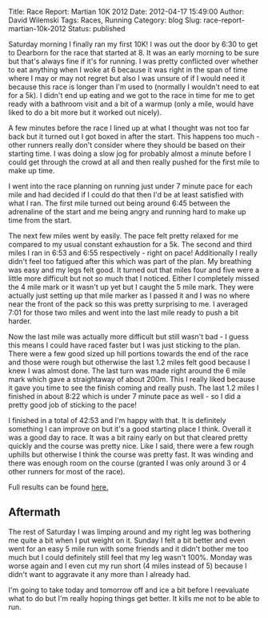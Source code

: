 Title: Race Report: Martian 10K 2012
Date: 2012-04-17 15:49:00
Author: David Wilemski
Tags: Races, Running
Category: blog
Slug: race-report-martian-10k-2012
Status: published

Saturday morning I finally ran my first 10K\! I was out the door by 6:30
to get to Dearborn for the race that started at 8. It was an early
morning to be sure but that's always fine if it's for running. I was
pretty conflicted over whether to eat anything when I woke at 6 because
it was right in the span of time where I may or may not regret but also
I was unsure of if I would need it because this race is longer than I'm
used to (normally I wouldn't need to eat for a 5k). I didn't end up
eating and we got to the race in time for me to get ready with a
bathroom visit and a bit of a warmup (only a mile, would have liked to
do a bit more but it worked out nicely).

A few minutes before the race I lined up at what I thought was not too
far back but it turned out I got boxed in after the start. This happens
too much - other runners really don't consider where they should be
based on their starting time. I was doing a slow jog for probably almost
a minute before I could get through the crowd at all and then really
pushed for the first mile to make up time.

I went into the race planning on running just under 7 minute pace for
each mile and had decided if I could do that then I'd be at least
satisfied with what I ran. The first mile turned out being around 6:45
between the adrenaline of the start and me being angry and running hard
to make up time from the start.

The next few miles went by easily. The pace felt pretty relaxed for me
compared to my usual constant exhaustion for a 5k. The second and third
miles I ran in 6:53 and 6:55 respectively - right on pace\! Additionally
I really didn't feel too fatigued after this which was part of the plan.
My breathing was easy and my legs felt good. It turned out that miles
four and five were a little more difficult but not so much that I
noticed. Either I completely missed the 4 mile mark or it wasn't up yet
but I caught the 5 mile mark. They were actually just setting up that
mile marker as I passed it and I was no where near the front of the pack
so this was pretty surprising to me. I averaged 7:01 for those two miles
and went into the last mile ready to push a bit harder.

Now the last mile was actually more difficult but still wasn't bad - I
guess this means I could have raced faster but I was just sticking to
the plan. There were a few good sized up hill portions towards the end
of the race and those were rough but otherwise the last 1.2 miles felt
good because I knew I was almost done. The last turn was made right
around the 6 mile mark which gave a straightaway of about 200m. This I
really liked because it gave you time to see the finish coming and
really push. The last 1.2 miles I finished in about 8:22 which is under
7 minute pace as well - so I did a pretty good job of sticking to the
pace\!

I finished in a total of 42:53 and I'm happy with that. It is definitely
something I can improve on but it's a good starting place I think.
Overall it was a good day to race. It was a bit rainy early on but that
cleared pretty quickly and the course was pretty nice. Like I said,
there were a few rough uphills but otherwise I think the course was
pretty fast. It was winding and there was enough room on the course
(granted I was only around 3 or 4 other runners for most of the race).

Full results can be found
[here.](http://www.timing.runningfitsites.com/raceresults.php?RaceID=31)

## Aftermath

The rest of Saturday I was limping around and my right leg was bothering
me quite a bit when I put weight on it. Sunday I felt a bit better and
even went for an easy 5 mile run with some friends and it didn't bother
me too much but I could definitely still feel that my leg wasn't 100%.
Monday was worse again and I even cut my run short (4 miles instead of
5) because I didn't want to aggravate it any more than I already had.

I'm going to take today and tomorrow off and ice a bit before I
reevaluate what to do but I'm really hoping things get better. It kills
me not to be able to run.
